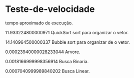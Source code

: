 # Teste-de-velocidade

tempo aproximado de execução.

11.933224800000971 QuickSort sort para organizar o vetor.

14.140964500000337 Bubble sort para organizar de o vetor.

0.00023940000028233044 Arvore.

0.0018166999998356914 Busca Binaria.

0.0007040999989840202 Busca Linear.
